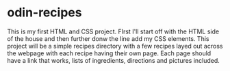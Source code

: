 # odin-recipes

This is my first HTML and CSS project. FIrst I'll start off with the HTML side of the house and then further donw the line add my CSS elements. This project will be a simple recipes directory with a few recipes layed out across the webpage with each recipe having their own page. Each page should have a link that works, lists of ingredients, directions and pictures included.